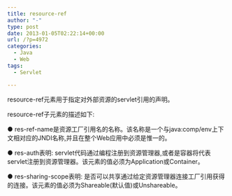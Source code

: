 ```yaml
---
title: resource-ref
author: "-"
type: post
date: 2013-01-05T02:22:14+00:00
url: /?p=4972
categories:
  - Java
  - Web
tags:
  - Servlet

---
```

resource-ref元素用于指定对外部资源的servlet引用的声明。


<!ELEMENT resource-ref (description?, res-ref-name,


res-type, res-auth, res-sharing-scope?)>


<!ELEMENT description (#PCDATA)>


<!ELEMENT res-ref-name (#PCDATA)>


<!ELEMENT res-type (#PCDATA)>


<!ELEMENT res-auth (#PCDATA)>


<!ELEMENT res-sharing-scope (#PCDATA)>


resource-ref子元素的描述如下: 


● res-ref-name是资源工厂引用名的名称。该名称是一个与java:comp/env上下文相对应的JNDI名称,并且在整个Web应用中必须是惟一的。


● res-auth表明: servlet代码通过编程注册到资源管理器,或者是容器将代表servlet注册到资源管理器。该元素的值必须为Application或Container。


● res-sharing-scope表明: 是否可以共享通过给定资源管理器连接工厂引用获得的连接。该元素的值必须为Shareable(默认值)或Unshareable。